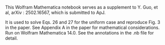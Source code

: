This Wolfram Mathematica notebook serves as a supplement to Y. Guo, et al, arXiv : 2502.16567, which is submitted to ApJ.

It is used to solve Eqs. 26 and 27 for the uniform case and reproduce Fig. 3 in the paper. 
See Appendix A in the paper for mathematical considerations.
Run on Wolfram Mathematica 14.0. See the annotations in the .nb file for detail.
